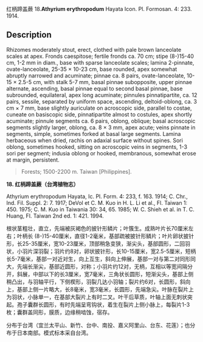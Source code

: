 红柄蹄盖蕨
18.**Athyrium erythropodum** Hayata Icon. Pl. Formosan. 4: 233. 1914.

## Description
Rhizomes moderately stout, erect, clothed with pale brown lanceolate scales at apex. Fronds caespitose; fertile fronds ca. 70 cm; stipe (8-)15-40 cm, 1-2 mm in diam., base with sparse lanceolate scales; lamina 2-pinnate, ovate-lanceolate, 25-35 × 10-23 cm, base rounded, apex somewhat abruptly narrowed and acuminate; pinnae ca. 8 pairs, ovate-lanceolate, 10-15 × 2.5-5 cm, with stalk 5-7 mm, basal pinnae subopposite, upper pinnae alternate, ascending, basal pinnae equal to second basal pinnae, base subrounded, equilateral, apex long acuminate; pinnules pinnatipartite, ca. 12 pairs, sessile, separated by uniform space, ascending, deltoid-oblong, ca. 3 cm × 7 mm, base slightly auriculate on acroscopic side, parallel to costae, cuneate on basiscopic side, pinnatipartite almost to costules, apex shortly acuminate; pinnule segments ca. 6 pairs, oblong, oblique; basal acroscopic segments slightly larger, oblong, ca. 8 × 3 mm, apex acute; veins pinnate in segments, simple, sometimes forked at basal large segments. Lamina herbaceous when dried, rachis on adaxial surface without spines. Sori oblong, sometimes hooked, sitting on acroscopic veins in segments, 1-3 sori per segment; indusia oblong or hooked, membranous, somewhat erose at margin, persistent.


> Forests; 1500-2200 m. Taiwan [Philippines].

**18. 红柄蹄盖蕨（台湾植物志）**

Athyrium erythropodum Hayata, Ic. Pl. Form. 4: 233, f. 163. 1914; C. Chr., Ind. Fil. Suppl. 2: 7. 1917; DeVol et C. M. Kuo in H. L. Li et al., Fl. Taiwan 1: 450. 1975; C. M. Kuo in Taiwania 30: 34, 65. 1985; W. C. Shieh et al. in T. C. Huang, Fl. Taiwan 2nd ed. 1: 421. 1994.

根状茎粗壮，直立，先端被灰褐色的披针形鳞片；叶簇生。成熟叶片长70厘米左右；叶柄长 (8-)15-40厘米，直径1-2毫米，基部疏被披针形鳞片；叶片卵状披针形，长25-35厘米，宽10-23厘米，顶部稍急变狭，渐尖头，基部圆形，二回羽状，小羽片深羽裂；羽片约8对，卵状披针形，长10-15厘米，宽2.5-5厘米，短柄长5-7毫米，基部一对近对生，向上互生，斜向上伸展，基部一对与第二对同形同大，先端长渐尖，基部近圆形，对称；小羽片约12对，无柄，互相以等宽间隔分开，斜展，中部以下的长3厘米，宽7毫米，三角状长圆形，短渐尖头，基部上侧稍凸出，与羽轴平行，下侧楔形，羽裂几达小羽轴；裂片约6对，长圆形，斜向上，基部上侧一片略大，长8毫米，宽3毫米，长圆形，先端急尖。叶脉在裂片上为羽状，小脉单一，在基部大裂片上有时二叉。叶干后草质，叶轴上面无刺状突起。孢子囊群长圆形，有时先端呈弯钩状，着生在裂片上侧小脉上，每裂片1-3枚；囊群盖同形，膜质，边缘稍啮蚀，宿存。

分布于台湾（宜兰太平山、新竹、台中、南投、嘉义阿里山、台东、花莲）；也分布于日本南部。模式标本采自台湾。
